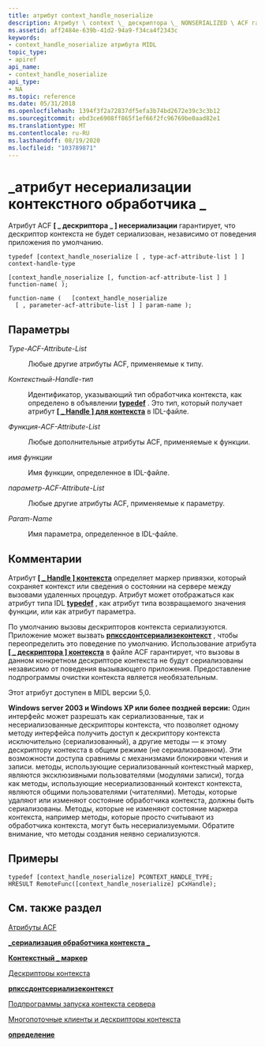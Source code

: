 ```yaml
---
title: атрибут context_handle_noserialize
description: Атрибут \ context \_ дескриптора \_ NONSERIALIZED \ ACF гарантирует, что дескриптор контекста не будет сериализован, независимо от поведения приложения по умолчанию.
ms.assetid: aff2484e-639b-41d2-94a9-f34ca4f2343c
keywords:
- context_handle_noserialize атрибута MIDL
topic_type:
- apiref
api_name:
- context_handle_noserialize
api_type:
- NA
ms.topic: reference
ms.date: 05/31/2018
ms.openlocfilehash: 1394f3f2a72837df5efa3b74bd2672e39c3c3b12
ms.sourcegitcommit: ebd3ce6908ff865f1ef66f2fc96769be0aad82e1
ms.translationtype: MT
ms.contentlocale: ru-RU
ms.lasthandoff: 08/19/2020
ms.locfileid: "103789871"
---
```

# <a name="context_handle_noserialize-attribute"></a>\_атрибут несериализации контекстного обработчика \_

Атрибут ACF **\[ \_ дескриптора \_ \] несериализации** гарантирует, что дескриптор контекста не будет сериализован, независимо от поведения приложения по умолчанию.

``` syntax
typedef [context_handle_noserialize [ , type-acf-attribute-list ] ] context-handle-type

[context_handle_noserialize [, function-acf-attribute-list ] ] function-name( );

function-name (   [context_handle_noserialize 
  [ , parameter-acf-attribute-list ] ] param-name );
```

## <a name="parameters"></a>Параметры

<dl> <dt>

*Type-ACF-Attribute-List* 
</dt> <dd>

Любые другие атрибуты ACF, применяемые к типу.

</dd> <dt>

*Контекстный-Handle-тип* 
</dt> <dd>

Идентификатор, указывающий тип обработчика контекста, как определено в объявлении [**typedef**](typedef.md) . Это тип, который получает атрибут [**\[ \_ Handle \] для контекста**](context-handle.md) в IDL-файле.

</dd> <dt>

*Функция-ACF-Attribute-List* 
</dt> <dd>

Любые дополнительные атрибуты ACF, применяемые к функции.

</dd> <dt>

*имя функции* 
</dt> <dd>

Имя функции, определенное в IDL-файле.

</dd> <dt>

*параметр-ACF-Attribute-List* 
</dt> <dd>

Любые другие атрибуты ACF, применяемые к параметру.

</dd> <dt>

*Param-Name* 
</dt> <dd>

Имя параметра, определенное в IDL-файле.

</dd> </dl>

## <a name="remarks"></a>Комментарии

Атрибут [**\[ \_ Handle \] контекста**](context-handle.md) определяет маркер привязки, который сохраняет контекст или сведения о состоянии на сервере между вызовами удаленных процедур. Атрибут может отображаться как атрибут типа IDL [**typedef**](typedef.md) , как атрибут типа возвращаемого значения функции, или как атрибут параметра.

По умолчанию вызовы дескрипторов контекста сериализуются. Приложение может вызвать [**рпкссдонтсериализеконтекст**](/windows/desktop/api/rpcdce/nf-rpcdce-rpcssdontserializecontext) , чтобы переопределить это поведение по умолчанию. Использование атрибута [**\[ \_ дескриптора \] контекста**](context-handle.md) в файле ACF гарантирует, что вызовы в данном конкретном дескрипторе контекста не будут сериализованы независимо от поведения вызывающего приложения. Предоставление подпрограммы очистки контекста является необязательным.

Этот атрибут доступен в MIDL версии 5,0.

**Windows server 2003 и Windows XP или более поздней версии:** Один интерфейс может разрешать как сериализованные, так и несериализованные дескрипторы контекста, что позволяет одному методу интерфейса получить доступ к дескриптору контекста исключительно (сериализованный), а другие методы — к этому дескриптору контекста в общем режиме (не сериализованном). Эти возможности доступа сравнимы с механизмами блокировки чтения и записи. методы, использующие сериализованный контекстный маркер, являются эксклюзивными пользователями (модулями записи), тогда как методы, использующие несериализованный контекст контекста, являются общими пользователями (читателями). Методы, которые удаляют или изменяют состояние обработчика контекста, должны быть сериализованы. Методы, которые не изменяют состояние маркера контекста, например методы, которые просто считывают из обработчика контекста, могут быть несериализуемыми. Обратите внимание, что методы создания неявно сериализуются.

## <a name="examples"></a>Примеры

``` syntax
typedef [context_handle_noserialize] PCONTEXT_HANDLE_TYPE; 
HRESULT RemoteFunc([context_handle_noserialize] pCxHandle);
```

## <a name="see-also"></a>См. также раздел

<dl> <dt>

[Атрибуты ACF](acf-attributes.md)
</dt> <dt>

[**\_сериализация обработчика контекста \_**](context-handle-serialize.md)
</dt> <dt>

[**Контекстный \_ маркер**](context-handle.md)
</dt> <dt>

[Дескрипторы контекста](/windows/desktop/Rpc/context-handles)
</dt> <dt>

[**рпкссдонтсериализеконтекст**](/windows/desktop/api/rpcdce/nf-rpcdce-rpcssdontserializecontext)
</dt> <dt>

[Подпрограммы запуска контекста сервера](/windows/desktop/Rpc/server-context-run-down-routine)
</dt> <dt>

[Многопоточные клиенты и дескрипторы контекста](/windows/desktop/Rpc/multithreaded-clients-and-context-handles)
</dt> <dt>

[**определение**](typedef.md)
</dt> </dl>

 

 